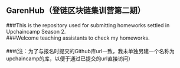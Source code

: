 ## GarenHub（登链区块链集训营第二期）
###This is the repository used for submitting homeworks settled in Upchaincamp Season 2.<br>
###Welcome teaching assistants to check my homeworks. <br><br>
###(注：为了与报名时提交的Github库url一致，我未单独另建一个名称为upchaincamp的库，以便于通过已提交的url直接访问）
